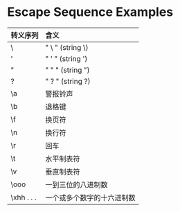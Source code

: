 # Escape Sequence Examples



| 转义序列 | 含义 |
| :--- | :--- |
| \\ | " \ " \(string \\) |
| \' | " ' "  \(string '\) |
| \" | " " " \(string "\) |
| \? | " ? " \(string ?\) |
| \a | 警报铃声 |
| \b | 退格键 |
| \f | 换页符 |
| \n | 换行符 |
| \r | 回车 |
| \t | 水平制表符 |
| \v | 垂直制表符 |
| \ooo | 一到三位的八进制数 |
| \xhh . . . | 一个或多个数字的十六进制数 |

